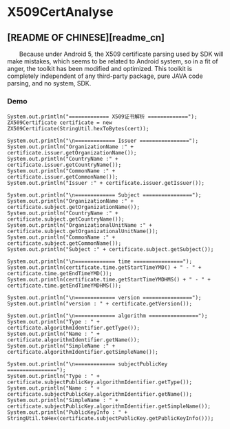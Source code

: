 # X509CertAnalyse

## [README OF CHINESE][readme_cn]

&ensp;&ensp;&ensp;&ensp;Because under Android 5, the X509 certificate parsing used by SDK will make mistakes, which seems to be related to Android system, so in a fit of anger, the toolkit has been modified and optimized. This toolkit is completely independent of any third-party package, pure JAVA code parsing, and no system, SDK.

### Demo

```
System.out.println("============= X509证书解析 =============");
ZX509Certificate certificate = new ZX509Certificate(StringUtil.hexToBytes(cert));

System.out.println("\n============= Issuer ================");
System.out.println("OrganizationName :" + certificate.issuer.getOrganizationName());
System.out.println("CountryName :" + certificate.issuer.getCountryName());
System.out.println("CommonName :" + certificate.issuer.getCommonName());
System.out.println("Issuer :" + certificate.issuer.getIssuer());

System.out.println("\n============= Subject ================");
System.out.println("OrganizationName :" + certificate.subject.getOrganizationName());
System.out.println("CountryName :" + certificate.subject.getCountryName());
System.out.println("OrganizationalUnitName :" + certificate.subject.getOrganizationalUnitName());
System.out.println("CommonName :" + certificate.subject.getCommonName());
System.out.println("Subject :" + certificate.subject.getSubject());

System.out.println("\n============= time ================");
System.out.println(certificate.time.getStartTimeYMD() + " - " + certificate.time.getEndTimeYMD());
System.out.println(certificate.time.getStartTimeYMDHMS() + " - " + certificate.time.getEndTimeYMDHMS());

System.out.println("\n============= version ================");
System.out.println("version : " + certificate.getVersion());

System.out.println("\n============= algorithm ================");
System.out.println("Type : " + certificate.algorithmIdentifier.getType());
System.out.println("Name : " + certificate.algorithmIdentifier.getName());
System.out.println("SimpleName :" + certificate.algorithmIdentifier.getSimpleName());

System.out.println("\n============= subjectPublicKey ================");
System.out.println("Type : " + certificate.subjectPublicKey.algorithmIdentifier.getType());
System.out.println("Name : " + certificate.subjectPublicKey.algorithmIdentifier.getName());
System.out.println("SimpleName : " + certificate.subjectPublicKey.algorithmIdentifier.getSimpleName());
System.out.println("PublicKeyInfo : " + StringUtil.toHex(certificate.subjectPublicKey.getPublicKeyInfo()));
```
